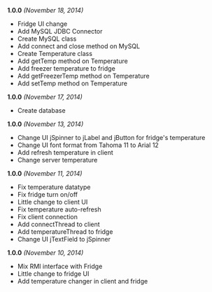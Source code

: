 <div>
    <span><strong>1.0.0</strong> <i>(November 18, 2014)</i></span>
    <ul>
        <li>Fridge UI change</li>
        <li>Add MySQL JDBC Connector</li>
        <li>Create MySQL class</li>
        <li>Add connect and close method on MySQL</li>
        <li>Create Temperature class</li>
        <li>Add getTemp method on Temperature</li>
        <li>Add freezer temperature to fridge</li>
        <li>Add getFreezerTemp method on Temperature</li>
        <li>Add setTemp method on Temperature</li>
    </ul>
</div>
<div>
    <span><strong>1.0.0</strong> <i>(November 17, 2014)</i></span>
    <ul>
        <li>Create database</li>
    </ul>
</div>
<div>
    <span><strong>1.0.0</strong> <i>(November 13, 2014)</i></span>
    <ul>
        <li>Change UI jSpinner to jLabel and jButton for fridge's temperature</li>
        <li>Change UI font format from Tahoma 11 to Arial 12</li>
        <li>Add refresh temperature in client</li>
        <li>Change server temperature</li>
    </ul>
</div>
<div>
    <span><strong>1.0.0</strong> <i>(November 11, 2014)</i></span>
    <ul>
        <li>Fix temperature datatype</li>
        <li>Fix fridge turn on/off</li>
        <li>Little change to client UI</li>
        <li>Fix temperature auto-refresh</li>
        <li>Fix client connection</li>
        <li>Add connectThread to client</li>
        <li>Add temperatureThread to fridge</li>
        <li>Change UI jTextField to jSpinner</li>
    </ul>
</div>
<div>
    <span><strong>1.0.0</strong> <i>(November 10, 2014)</i></span>
    <ul>
        <li>Mix RMI interface with Fridge</li>
        <li>Little change to fridge UI</li>
        <li>Add temperature changer in client and fridge</li>
    </ul>
</div>
